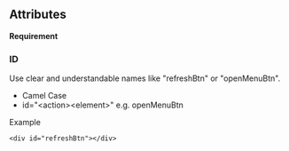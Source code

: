 ## Attributes

__Requirement__

### ID
Use clear and understandable names like "refreshBtn" or "openMenuBtn". 

- Camel Case
- id="\<action\>\<element\>" e.g. openMenuBtn

Example
```
<div id="refreshBtn"></div>
```
